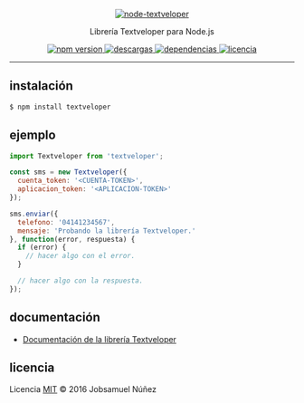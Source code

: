 <p align="center">
	<a href="http://textveloper.com/">
		<img alt="node-textveloper" src="http://i.imgur.com/c2hVKj8.png" width="auto">
	</a>
</p>
<p align="center">
    Librería Textveloper para Node.js
</p>
<p align="center">
    <a href="https://www.npmjs.com/package/textveloper">
        <img src="https://img.shields.io/npm/v/textveloper.svg?style=flat-square" alt="npm version">
    </a>
    <a href="https://www.npmjs.com/package/textveloper">
        <img alt="descargas" src="https://img.shields.io/npm/dt/textveloper.svg?style=flat-square">
    </a>
    <a href="https://www.npmjs.com/package/textveloper">
        <img alt="dependencias" src="https://david-dm.org/jobsamuel/node-textveloper.svg?style=flat-square">
    </a>
    <a href="https://www.npmjs.com/package/textveloper">
        <img alt="licencia" src="https://img.shields.io/npm/l/textveloper.svg?style=flat-square">
    </a>
</p>

----

## instalación

```bash
$ npm install textveloper
```

## ejemplo

```js
import Textveloper from 'textveloper';

const sms = new Textveloper({
  cuenta_token: '<CUENTA-TOKEN>',
  aplicacion_token: '<APLICACION-TOKEN>'
});

sms.enviar({
  telefono: '04141234567', 
  mensaje: 'Probando la librería Textveloper.' 
}, function(error, respuesta) {
  if (error) {
    // hacer algo con el error.
  }

  // hacer algo con la respuesta.
});
```

## documentación

* [Documentación de la librería Textveloper](DOCUMENTACION.md)

## licencia

Licencia [MIT](http://opensource.org/licenses/MIT) :copyright: 2016 Jobsamuel Núñez